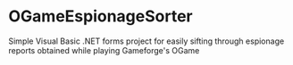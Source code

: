 OGameEspionageSorter
====================

Simple Visual Basic .NET forms project for easily sifting through espionage reports obtained while playing Gameforge's OGame